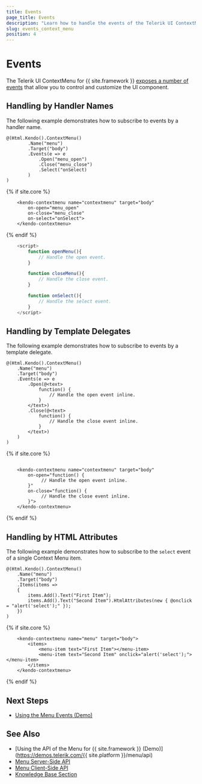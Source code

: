 ```yaml
---
title: Events
page_title: Events
description: "Learn how to handle the events of the Telerik UI ContextMenu component for {{ site.framework }}."
slug: events_context_menu
position: 4
---
```


# Events

The Telerik UI ContextMenu for {{ site.framework }} [exposes a number of events](/api/kendo.mvc.ui.fluent/contextmenueventbuilder) that allow you to control and customize the UI component.


## Handling by Handler Names

The following example demonstrates how to subscribe to events by a handler name.

```HtmlHelper
@(Html.Kendo().ContextMenu()
        .Name("menu")
        .Target("body")
        .Events(e => e
            .Open("menu_open")
            .Close("menu_close")
            .Select("onSelect)
        )
)
```
{% if site.core %}
```TagHelper
    <kendo-contextmenu name="contextmenu" target="body" 
        on-open="menu_open"
        on-close="menu_close"
        on-select="onSelect">
    </kendo-contextmenu>
```
{% endif %}
```JavaScript
    <script>
        function openMenu(){
            // Handle the open event.
        }

        function closeMenu(){
            // Handle the close event.
        }

        function onSelect(){
            // Handle the select event.
        }
    </script>
```

## Handling by Template Delegates

The following example demonstrates how to subscribe to events by a template delegate.

```HtmlHelper
@(Html.Kendo().ContextMenu()
    .Name("menu")
    .Target("body")
    .Events(e => e
        .Open(@<text>
            function() {
                // Handle the open event inline.
            }
        </text>)
        .Close(@<text>
            function() {
                // Handle the close event inline.
            }
        </text>)
    )
)
```
{% if site.core %}
```TagHelper

    <kendo-contextmenu name="contextmenu" target="body" 
        on-open="function() {
             // Handle the open event inline.
        }"
        on-close="function() {
             // Handle the close event inline.
        }">
    </kendo-contextmenu>

```
{% endif %}

## Handling by HTML Attributes

The following example demonstrates how to subscribe to the `select` event of a single Context Menu item.

```HtmlHelper
@(Html.Kendo().ContextMenu()
    .Name("menu")
    .Target("body")
    .Items(items =>
    {
        items.Add().Text("First Item");
        items.Add().Text("Second Item").HtmlAttributes(new { @onclick = "alert('select');" });
    })
)
```

{% if site.core %}
```TagHelper
    <kendo-contextmenu name="menu" target="body">
        <items>
            <menu-item text="First Item"></menu-item>
            <menu-item text="Second Item" onclick="alert('select');"></menu-item>
        </items>
    </kendo-contextmenu>
```
{% endif %}

## Next Steps

* [Using the Menu Events (Demo)](https://demos.telerik.com/aspnet-core/menu/events)

## See Also

* [Using the API of the Menu for {{ site.framework }} (Demo)](https://demos.telerik.com/{{ site.platform }}/menu/api)
* [Menu Server-Side API](/api/menu)
* [Menu Client-Side API](https://docs.telerik.com/kendo-ui/api/javascript/ui/menu)
* [Knowledge Base Section](/knowledge-base)
